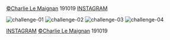 [©Charlie Le Maignan](http://charlielemaignan.com) 191019
[INSTAGRAM](https://www.instagram.com/charlie.le.maignan/)

![challenge-01](http://charlielemaignan.com/assets/img/projects/experimentation/typographie/challenge/01.png)
![challenge-02](http://charlielemaignan.com/assets/img/projects/experimentation/typographie/challenge/02.png)
![challenge-03](http://charlielemaignan.com/assets/img/projects/experimentation/typographie/challenge/03.png)
![challenge-04](http://charlielemaignan.com/assets/img/projects/experimentation/typographie/challenge/04.png)

[INSTAGRAM](https://www.instagram.com/charlie.le.maignan/)
[©Charlie Le Maignan](http://charlielemaignan.com) 191019
